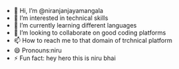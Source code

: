 - 👋 Hi, I’m @niranjanjayamangala
- 👀 I’m interested in technical skills 
- 🌱 I’m currently learning different languages 
- 💞️ I’m looking to collaborate on good coding platforms
- 📫 How to reach me to that domain of trchnical platform
- 😄 Pronouns:niru
- ⚡ Fun fact: hey hero this is niru bhai

<!---
niranjanjayamangala/niranjanjayamangala is a ✨ special ✨ repository because its `README.md` (this file) appears on your GitHub profile.
You can click the Preview link to take a look at your changes.
--->
